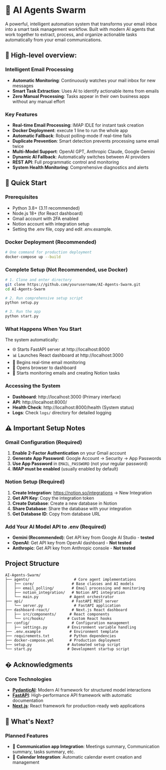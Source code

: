 # 🤖 AI Agents Swarm

A powerful, intelligent automation system that transforms your email inbox into a smart task management workflow. Built with modern AI agents that work together to extract, process, and organize actionable tasks automatically from your email communications.

## 🌟 High-level overview:

### **Intelligent Email Processing**
- **Automatic Monitoring**: Continuously watches your mail inbox for new messages
- **Smart Task Extraction**: Uses AI to identify actionable items from emails
- **Zero Manual Processing**: Tasks appear in their own business apps without any manual effort

### **Key Features**

- **Real-time Email Processing**: IMAP IDLE for instant task creation
- **Docker Deployment**: execute 1 line to run the whole app
- **Automatic Fallback**: Robust polling-mode if real-time fails
- **Duplicate Prevention**: Smart detection prevents processing same email twice
- **Multi-Model Support**: OpenAI GPT, Anthropic Claude, Google Gemini
- **Dynamic AI Fallback**: Automatically switches between AI providers
- **REST API**: Full programmatic control and monitoring
- **System Health Monitoring**: Comprehensive diagnostics and alerts

## 🚀 Quick Start

### **Prerequisites**
- Python 3.8+ (3.11 recommended)
- Node.js 18+ (for React dashboard)
- Gmail account with 2FA enabled
- Notion account with integration setup
- Setting the .env file, copy and edit .env.example.

### **Docker Deployment (Recommended)**

```bash
# One command for production deployment
docker-compose up --build
```

### **Complete Setup (Not Recommended, use Docker)**

```bash
# 1. Clone and enter directory
git clone https://github.com/yourusername/AI-Agents-Swarm.git
cd AI-Agents-Swarm

# 2. Run comprehensive setup script
python setup.py

# 3. Run the app
python start.py
```

### **What Happens When You Start**

The system automatically:
- 🌐 Starts FastAPI server at http://localhost:8000
- 📊 Launches React dashboard at http://localhost:3000  
- 📧 Begins real-time email monitoring
- 🔗 Opens browser to dashboard
- 📝 Starts monitoring emails and creating Notion tasks

### **Accessing the System**

- **Dashboard**: http://localhost:3000 (Primary interface)
- **API**: http://localhost:8000/
- **Health Check**: http://localhost:8000/health (System status)
- **Logs**: Check `logs/` directory for detailed logging

## ⚠️ Important Setup Notes

### **Gmail Configuration (Required)**
1. **Enable 2-Factor Authentication** on your Gmail account
2. **Generate App Password**: Google Account → Security → App Passwords
3. **Use App Password** in `EMAIL_PASSWORD` (not your regular password)
4. **IMAP must be enabled** (usually enabled by default)

### **Notion Setup (Required)**
1. **Create Integration**: https://notion.so/integrations → New Integration
2. **Get API Key**: Copy the integration token
3. **Create Database**: Create a new database in Notion
4. **Share Database**: Share the database with your integration
5. **Get Database ID**: Copy from database URL

### **Add Your AI Model API to .env (Required)**
- **Gemini (Recommended)**: Get API key from Google AI Studio - **tested**
- **OpenAI**: Get API key from OpenAI dashboard - **Not tested**  
- **Anthropic**: Get API key from Anthropic console - **Not tested**

## **Project Structure**
```
AI-Agents-Swarm/
├── agents/                    # Core agent implementations
│   ├── core/                 # Base classes and AI models
│   ├── email_polling/        # Email processing and monitoring
│   ├── notion_integration/   # Notion API integration
│   └── main.py              # Agent orchestrator
├── api/                      # FastAPI REST server
│   └── server.py              # FastAPI application
├── dashboard-react/          # Next.js React dashboard
│   ├── src/components/      # React components
│   └── src/hooks/          # Custom React hooks
├── config/                   # Configuration management
│   ├── settings.py         # Environment variable handling
├── .env.example             # Environment template
├── requirements.txt         # Python dependencies
├── docker-compose.yml       # Production deployment
├── setup.py                # Automated setup script
└── start.py                # Development startup script
```

## � Acknowledgments

### **Core Technologies**
- **[PydanticAI](https://github.com/pydantic/pydantic-ai)**: Modern AI framework for structured model interactions
- **[FastAPI](https://fastapi.tiangolo.com/)**: High-performance API framework with automatic documentation
- **[Next.js](https://nextjs.org/)**: React framework for production-ready web applications

## 🎯 What's Next?

### **Planned Features**
- 🔄 **Communication app Integration**: Meetings summary, Communication summary, tasks summary, etc.
- 📅 **Calendar Integration**: Automatic calendar event creation and management